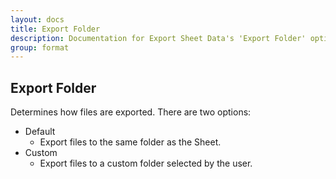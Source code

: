 ```yaml
---
layout: docs
title: Export Folder
description: Documentation for Export Sheet Data's 'Export Folder' option.
group: format
---
```


Export Folder
-------------
Determines how files are exported. There are two options:

- Default
  - Export files to the same folder as the Sheet.
- Custom
  - Export files to a custom folder selected by the user.
